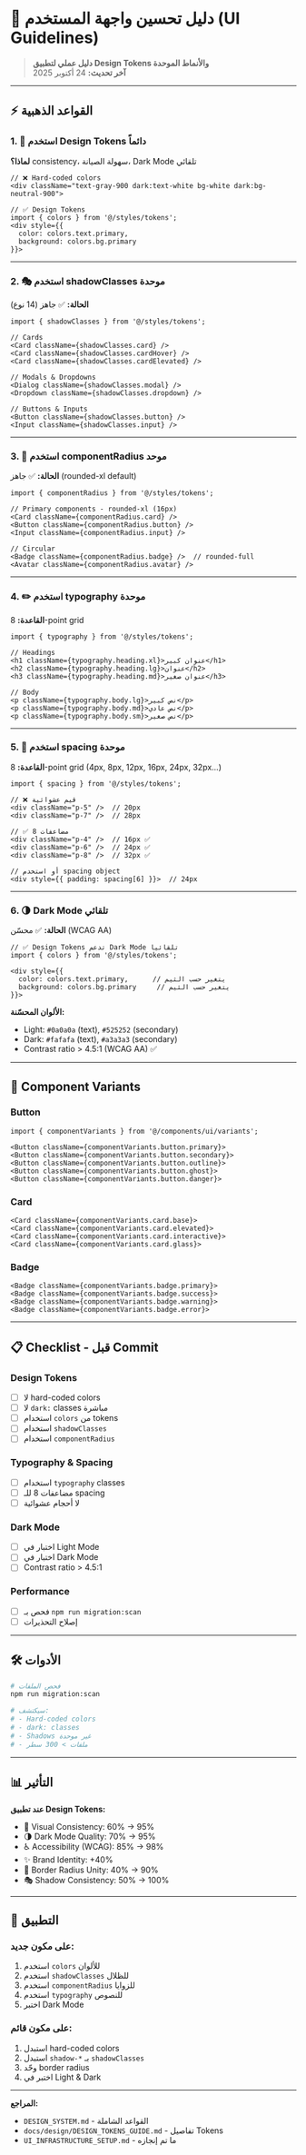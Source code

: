 # 🎨 دليل تحسين واجهة المستخدم (UI Guidelines)

> **دليل عملي لتطبيق Design Tokens والأنماط الموحدة**  
> **آخر تحديث:** 24 أكتوبر 2025

---

## ⚡ القواعد الذهبية

### 1. 🎨 استخدم Design Tokens دائماً
**لماذا؟** consistency، سهولة الصيانة، Dark Mode تلقائي

```tsx
// ❌ Hard-coded colors
<div className="text-gray-900 dark:text-white bg-white dark:bg-neutral-900">

// ✅ Design Tokens
import { colors } from '@/styles/tokens';
<div style={{ 
  color: colors.text.primary,
  background: colors.bg.primary 
}}>
```

---

### 2. 🎭 استخدم shadowClasses موحدة
**الحالة:** ✅ جاهز (14 نوع)

```tsx
import { shadowClasses } from '@/styles/tokens';

// Cards
<Card className={shadowClasses.card} />
<Card className={shadowClasses.cardHover} />
<Card className={shadowClasses.cardElevated} />

// Modals & Dropdowns
<Dialog className={shadowClasses.modal} />
<Dropdown className={shadowClasses.dropdown} />

// Buttons & Inputs
<Button className={shadowClasses.button} />
<Input className={shadowClasses.input} />
```

---

### 3. 📐 استخدم componentRadius موحد
**الحالة:** ✅ جاهز (rounded-xl default)

```tsx
import { componentRadius } from '@/styles/tokens';

// Primary components - rounded-xl (16px)
<Card className={componentRadius.card} />
<Button className={componentRadius.button} />
<Input className={componentRadius.input} />

// Circular
<Badge className={componentRadius.badge} />  // rounded-full
<Avatar className={componentRadius.avatar} />
```

---

### 4. ✏️ استخدم typography موحدة
**القاعدة:** 8-point grid

```tsx
import { typography } from '@/styles/tokens';

// Headings
<h1 className={typography.heading.xl}>عنوان كبير</h1>
<h2 className={typography.heading.lg}>عنوان</h2>
<h3 className={typography.heading.md}>عنوان صغير</h3>

// Body
<p className={typography.body.lg}>نص كبير</p>
<p className={typography.body.md}>نص عادي</p>
<p className={typography.body.sm}>نص صغير</p>
```

---

### 5. 📏 استخدم spacing موحدة
**القاعدة:** 8-point grid (4px, 8px, 12px, 16px, 24px, 32px...)

```tsx
import { spacing } from '@/styles/tokens';

// ❌ قيم عشوائية
<div className="p-5" />  // 20px
<div className="p-7" />  // 28px

// ✅ مضاعفات 8
<div className="p-4" />  // 16px ✅
<div className="p-6" />  // 24px ✅
<div className="p-8" />  // 32px ✅

// أو استخدم spacing object
<div style={{ padding: spacing[6] }}>  // 24px
```

---

### 6. 🌗 Dark Mode تلقائي
**الحالة:** ✅ محسّن (WCAG AA)

```tsx
// ✅ Design Tokens تدعم Dark Mode تلقائياً
import { colors } from '@/styles/tokens';

<div style={{ 
  color: colors.text.primary,      // يتغير حسب الثيم
  background: colors.bg.primary     // يتغير حسب الثيم
}}>
```

**الألوان المحسّنة:**
- Light: `#0a0a0a` (text), `#525252` (secondary)
- Dark: `#fafafa` (text), `#a3a3a3` (secondary)
- Contrast ratio > 4.5:1 (WCAG AA) ✅

---

## 🧩 Component Variants

### Button
```tsx
import { componentVariants } from '@/components/ui/variants';

<Button className={componentVariants.button.primary}>
<Button className={componentVariants.button.secondary}>
<Button className={componentVariants.button.outline}>
<Button className={componentVariants.button.ghost}>
<Button className={componentVariants.button.danger}>
```

### Card
```tsx
<Card className={componentVariants.card.base}>
<Card className={componentVariants.card.elevated}>
<Card className={componentVariants.card.interactive}>
<Card className={componentVariants.card.glass}>
```

### Badge
```tsx
<Badge className={componentVariants.badge.primary}>
<Badge className={componentVariants.badge.success}>
<Badge className={componentVariants.badge.warning}>
<Badge className={componentVariants.badge.error}>
```

---

## 📋 Checklist - قبل Commit

### Design Tokens
- [ ] لا hard-coded colors
- [ ] لا `dark:` classes مباشرة
- [ ] استخدام `colors` من tokens
- [ ] استخدام `shadowClasses`
- [ ] استخدام `componentRadius`

### Typography & Spacing
- [ ] استخدام `typography` classes
- [ ] مضاعفات 8 للـ spacing
- [ ] لا أحجام عشوائية

### Dark Mode
- [ ] اختبار في Light Mode
- [ ] اختبار في Dark Mode
- [ ] Contrast ratio > 4.5:1

### Performance
- [ ] فحص بـ `npm run migration:scan`
- [ ] إصلاح التحذيرات

---

## 🛠️ الأدوات

```bash
# فحص الملفات
npm run migration:scan

# سيكتشف:
# - Hard-coded colors
# - dark: classes
# - Shadows غير موحدة
# - ملفات > 300 سطر
```

---

## 📊 التأثير

**عند تطبيق Design Tokens:**
- 🎨 Visual Consistency: 60% → 95%
- 🌗 Dark Mode Quality: 70% → 95%
- ♿ Accessibility (WCAG): 85% → 98%
- ✨ Brand Identity: +40%
- 📏 Border Radius Unity: 40% → 90%
- 🎭 Shadow Consistency: 50% → 100%

---

## 🚀 التطبيق

### على مكون جديد:
1. استخدم `colors` للألوان
2. استخدم `shadowClasses` للظلال
3. استخدم `componentRadius` للزوايا
4. استخدم `typography` للنصوص
5. اختبر Dark Mode

### على مكون قائم:
1. استبدل hard-coded colors
2. استبدل `shadow-*` بـ `shadowClasses`
3. وحّد border radius
4. اختبر في Light & Dark

---

**المراجع:**
- `DESIGN_SYSTEM.md` - القواعد الشاملة
- `docs/design/DESIGN_TOKENS_GUIDE.md` - تفاصيل Tokens
- `UI_INFRASTRUCTURE_SETUP.md` - ما تم إنجازه
